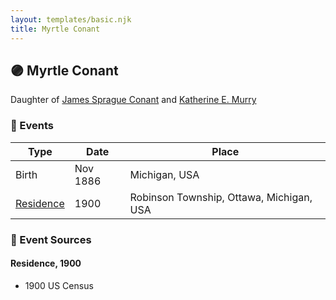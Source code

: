 ```yaml
---
layout: templates/basic.njk
title: Myrtle Conant
---
```

## 🟣 Myrtle Conant

Daughter of [James Sprague Conant](/people/6/62404416) and [Katherine E. Murry](/people/2/25746290)

### 📆 Events

Type | Date | Place
------ | ------ | ------
Birth | Nov 1886 | Michigan, USA
[Residence](#event-e9ad18d8-f48a-4ab5-8234-016a833aff73) | 1900 | Robinson Township, Ottawa, Michigan, USA

### 📰 Event Sources

#### <a id="event-e9ad18d8-f48a-4ab5-8234-016a833aff73"></a> Residence, 1900
* 1900 US Census

